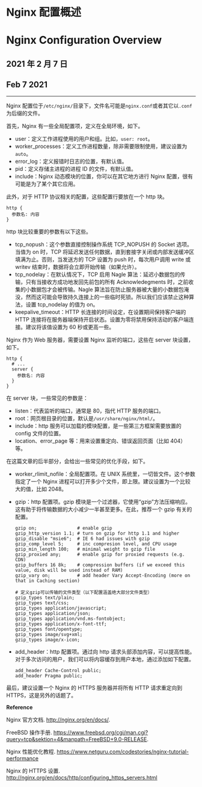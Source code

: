 # Nginx 配置概述

# Nginx Configuration Overview

## 2021 年 2 月 7 日

## Feb 7 2021

---

Nginx 配置位于`/etc/nginx/`目录下，文件名可能是`nginx.conf`或者其它以`.conf`为后缀的文件。

首先，Nginx 有一些全局配置项，定义在全局环境，如下。

- user：定义工作进程使用的用户和组。比如，`user: root`。
- worker_processes：定义工作进程数量，除非需要限制使用，建议设置为`auto`。
- error_log：定义报错时日志的位置，有默认值。
- pid：定义存储主进程的进程 ID 的文件，有默认值。
- include：Nginx 动态模块的位置，你可以在其它地方进行 Nginx 配置，很有可能是为了某个其它应用。

此外，对于 HTTP 协议相关的配置，这些配置行要放在一个 http 块。

```nginx
http {
  参数名: 内容
}
```

http 块比较重要的参数有以下这些。

- tcp_nopush：这个参数直接控制操作系统 TCP_NOPUSH 的 Socket 选项。当值为 on 时，TCP 将延迟发送任何数据，直到套接字关闭或内部发送缓冲区填满为止。否则，当发送方的 TCP 设置为 push 时，每次用户调用 write 或 writev 结束时，数据将会立即开始传输（如果允许）。
- tcp_nodelay：在默认情况下，TCP 启用 Nagle 算法：延迟小数据包的传输，只有当接收方成功地发回先前包的所有 Acknowledegments 时，之前收集的小数据包才会被传输。Nagle 算法旨在防止服务器被大量的小数据包淹没，然而这可能会导致持久连接上的一些临时死锁。所以我们应该禁止这种算法，设置 tcp_nodelay 的值为 on。
- keepalive_timeout：HTTP 长连接的时间设定，在设置期间保持客户端的 HTTP 连接将在服务器端保持开启状态。设置为零将禁用保持活动的客户端连接。建议将该值设置为 60 秒或更高一些。

Nginx 作为 Web 服务器，需要设置 Nginx 监听的端口，这些在 server 块设置，如下。

```nginx
http {
  # ...
  server {
    参数名: 内容
  }
}
```

在 server 块，一些常见的参数是：

- listen：代表监听的端口，通常是 80，指代 HTTP 服务的端口。
- root：网页根目录的位置，默认是`/usr/share/nginx/html/`。
- include：http 服务可以加载的模块配置，是一些第三方框架需要放置的 config 文件的位置。
- location、error_page 等：用来设置重定向、错误返回页面（比如 404）等。

在这篇文章的后半部分，会给出一些常见的优化手段，如下。

- worker_rlimit_nofile：全局配置项。在 UNIX 系统里，一切皆文件。这个参数指定了一个 Nginx 进程可以打开多少个文件，即上限。建议设置为一个比较大的值，比如 2048。

- gzip：http 配置项。gzip 模块是一个过滤器，它使用“gzip”方法压缩响应。这有助于将传输数据的大小减少一半甚至更多。在此，推荐一个 gzip 有关的配置。

  ```nginx
  gzip on;               # enable gzip
  gzip_http_version 1.1; # turn on gzip for http 1.1 and higher
  gzip_disable "msie6";  # IE 6 had issues with gzip
  gzip_comp_level 5;     # inc compresion level, and CPU usage
  gzip_min_length 100;   # minimal weight to gzip file
  gzip_proxied any;      # enable gzip for proxied requests (e.g. CDN)
  gzip_buffers 16 8k;    # compression buffers (if we exceed this value, disk will be used instead of RAM)
  gzip_vary on;          # add header Vary Accept-Encoding (more on that in Caching section)

  # 定义gzip可以传输的文件类型（以下配置涵盖绝大部分文件类型）
  gzip_types text/plain;
  gzip_types text/css;
  gzip_types application/javascript;
  gzip_types application/json;
  gzip_types application/vnd.ms-fontobject;
  gzip_types application/x-font-ttf;
  gzip_types font/opentype;
  gzip_types image/svg+xml;
  gzip_types image/x-icon;
  ```

- add_header：http 配置项。通过向 http 请求头部添加内容，可以提高性能。对于多次访问的用户，我们可以将内容缓存到用户本地，通过添加如下配置。

  ```nginx
  add_header Cache-Control public;
  add_header Pragma public;
  ```

最后，建议设置一个 Nginx 的 HTTPS 服务器并将所有 HTTP 请求重定向到 HTTPS，这是另外的话题了。

**Reference**

Nginx 官方文档. http://nginx.org/en/docs/.

FreeBSD 操作手册. https://www.freebsd.org/cgi/man.cgi?query=tcp&sektion=4&manpath=FreeBSD+9.0-RELEASE.

Nginx 性能优化教程. https://www.netguru.com/codestories/nginx-tutorial-performance

Nginx 的 HTTPS 设置. http://nginx.org/en/docs/http/configuring_https_servers.html
